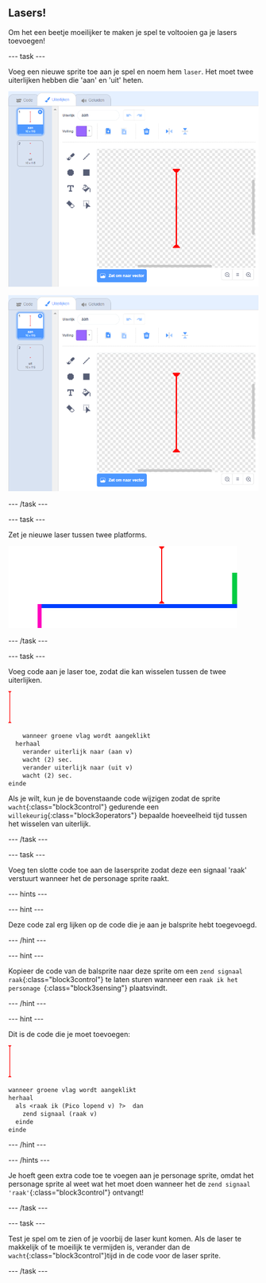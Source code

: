 ## Lasers!

Om het een beetje moeilijker te maken je spel te voltooien ga je lasers toevoegen!

\--- task \---

Voeg een nieuwe sprite toe aan je spel en noem hem `laser`. Het moet twee uiterlijken hebben die 'aan' en 'uit' heten.

![screenshot](images/dodge-lasers-costume1.png)

![screenshot](images/dodge-lasers-costume1.png)

\--- /task \---

\--- task \---

Zet je nieuwe laser tussen twee platforms.

![screenshot](images/dodge-lasers-position.png)

\--- /task \---

\--- task \---

Voeg code aan je laser toe, zodat die kan wisselen tussen de twee uiterlijken.

![laser sprite](images/laser_sprite.png)

```blocks3
    wanneer groene vlag wordt aangeklikt
  herhaal 
    verander uiterlijk naar (aan v)
    wacht (2) sec.
    verander uiterlijk naar (uit v)
    wacht (2) sec.
einde
```

Als je wilt, kun je de bovenstaande code wijzigen zodat de sprite `wacht`{:class="block3control"} gedurende een `willekeurig`{:class="block3operators"} bepaalde hoeveelheid tijd tussen het wisselen van uiterlijk.

\--- /task \---

\--- task \---

Voeg ten slotte code toe aan de lasersprite zodat deze een signaal 'raak' verstuurt wanneer het de personage sprite raakt.

\--- hints \---

\--- hint \---

Deze code zal erg lijken op de code die je aan je balsprite hebt toegevoegd.

\--- /hint \---

\--- hint \---

Kopieer de code van de balsprite naar deze sprite om een `zend signaal raak`{:class="block3control"} te laten sturen wanneer een `raak ik het personage `{:class="block3sensing"} plaatsvindt.

\--- /hint \---

\--- hint \---

Dit is de code die je moet toevoegen:

![laser sprite](images/laser_sprite.png)

```blocks3
wanneer groene vlag wordt aangeklikt
herhaal 
  als <raak ik (Pico lopend v) ?>  dan 
    zend signaal (raak v)
  einde
einde
```

\--- /hint \---

\--- /hints \---

Je hoeft geen extra code toe te voegen aan je personage sprite, omdat het personage sprite al weet wat het moet doen wanneer het de `zend signaal 'raak'`{:class="block3control"} ontvangt!

\--- /task \---

\--- task \---

Test je spel om te zien of je voorbij de laser kunt komen. Als de laser te makkelijk of te moeilijk te vermijden is, verander dan de `wacht`{:class="block3control"}tijd in de code voor de laser sprite.

\--- /task \---